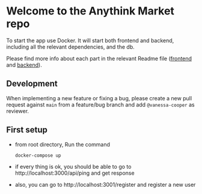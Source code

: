# Welcome to the Anythink Market repo

To start the app use Docker. It will start both frontend and backend, including all the relevant dependencies, and the db.

Please find more info about each part in the relevant Readme file ([frontend](frontend/readme.md) and [backend](backend/README.md)).

## Development

When implementing a new feature or fixing a bug, please create a new pull request against `main` from a feature/bug branch and add `@vanessa-cooper` as reviewer.

## First setup

- from root directory, Run the command

    `docker-compose up`
- if every thing is ok, you should be able to go
    to http://localhost:3000/api/ping and get response
- also, you can go to http://localhost:3001/register and register a new user



